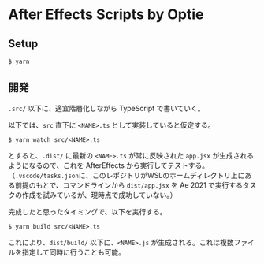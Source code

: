 # After Effects Scripts by Optie

## Setup

```
$ yarn
```

## 開発

`.src/` 以下に、適宜階層化しながら TypeScript で書いていく。

以下では、`src` 直下に `<NAME>.ts` として実装していると仮定する。

```
$ yarn watch src/<NAME>.ts
```

とすると、`.dist/` に最新の `<NAME>.ts` が常に反映された `app.jsx` が生成されるようになるので、これを AfterEffects から実行してテストする。（`.vscode/tasks.json`に、このレポジトリがWSLのホームディレクトリ上にある前提のもとで、コマンドラインから `dist/app.jsx` を Ae 2021 で実行するタスクの作成を試みているが、現時点で成功していない。）

完成したと思ったタイミングで、以下を実行する。

```
$ yarn build src/<NAME>.ts
```

これにより、`dist/build/` 以下に、`<NAME>.js` が生成される。これは複数ファイルを指定して同時に行うことも可能。
